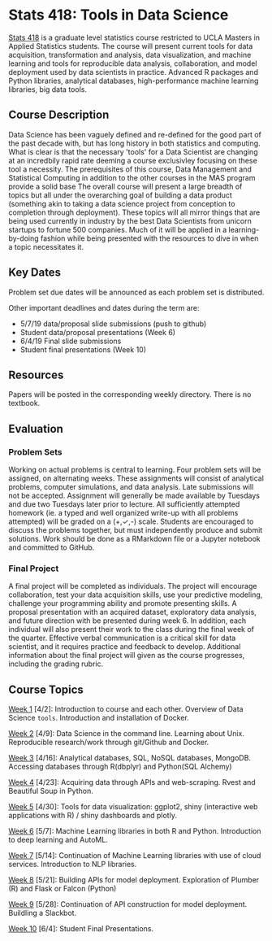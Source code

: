 # Stats 418: Tools in Data Science

[Stats 418](https://sa.ucla.edu/ro/Public/SOC/Results/ClassDetail?term_cd=19S&subj_area_cd=STATS%20%20&crs_catlg_no=0418%20%20%20%20&class_id=663636200&class_no=%20001%20%20) is a graduate level statistics course restricted to UCLA Masters in Applied Statistics students. The course will present current tools for data acquisition, transformation and analysis, data visualization, and machine learning and tools for reproducible data analysis, collaboration, and model deployment used by data scientists in practice. Advanced R packages and Python libraries, analytical databases, high-performance machine learning libraries, big data tools. 

## Course Description
Data Science has been vaguely defined and re-defined for the good part of the past decade with, but has long history in both statistics and computing. What is clear is that the necessary 'tools' for a Data Scientist are changing at an incredbily rapid rate deeming a course exclusivley focusing on these tool a necessity. The prerequisites of this course, Data Management and Statistical Computing in addition to the other courses in the MAS program provide a solid base   The overall course will present a large breadth of topics but all under the overarching goal of building a data product (something akin to taking a data science project from conception to completion through deployment). These topics will all mirror things that are being used currently in industry by the best Data Scientists from unicorn startups to fortune 500 companies. Much of it will be applied in a learning-by-doing fashion while being presented with the resources to dive in when a topic necessitates it.

## Key Dates

Problem set due dates will be announced as each problem set is distributed. 

Other important deadlines and dates during the term are: 

* 5/7/19 data/proposal slide submissions (push to github)
* Student data/proposal presentations (Week 6)
* 6/4/19 Final slide submissions
* Student final presentations (Week 10)

## Resources

Papers will be posted in the corresponding weekly directory. There is no textbook.

## Evaluation

### Problem Sets

Working on actual problems is central to learning. Four problem sets will be assigned, on alternating weeks. These assignments will consist of analytical problems, computer simulations, and data analysis. Late submissions will not be accepted. Assignment will generally be made available by Tuesdays and due two Tuesdays later prior to lecture. All sufficiently attempted homework (ie. a typed and well organized write-up with all problems attempted) will be graded on a (+,✓,-) scale. Students are encouraged to discuss the problems together, but must independently produce and submit solutions. Work should be done as a RMarkdown file or a Jupyter notebook and committed to GitHub. 

### Final Project

A final project will be completed as individuals. The project will encourage collaboration, test your data acquisition skills, use your predictive modeling, challenge your programming ability and promote presenting skills. A proposal presentation with an acquired dataset, exploratory data analysis, and future direction with be presented during week 6.  In addition, each individual will also present their work to the class during the final week of the quarter. Effective verbal communication is a critical skill for data scientist, and it requires practice and feedback to develop. Additional information about the final project will given as the course progresses, including the grading rubric. 

## Course Topics

[Week 1]() \[4/2\]: Introduction to course and each other. Overview of Data Science `tools`. Introduction and installation of Docker. 

[Week 2]() \[4/9\]: Data Science in the command line. Learning about Unix. Reproducible research/work through git/Github and Docker.

[Week 3]() \[4/16\]: Analytical databases, SQL, NoSQL databases, MongoDB. Accessing databases through R(dbplyr) and Python(SQL Alchemy) 

[Week 4]() \[4/23\]: Acquiring data through APIs and web-scraping. Rvest and Beautiful Soup in Python.

[Week 5]() \[4/30\]: Tools for data visualization: ggplot2, shiny (interactive web applications with R) / shiny dashboards and plotly. 

[Week 6]() \[5/7\]: Machine Learning libraries in both R and Python. Introduction to deep learning and AutoML.

[Week 7]() \[5/14\]: Continuation of Machine Learning libraries with use of cloud services. Introduction to NLP libraries.

[Week 8]() \[5/21\]: Building APIs for model deployment. Exploration of Plumber (R) and Flask or Falcon (Python)  

[Week 9]() \[5/28\]: Continuation of API construction for model deployment. Buildling a Slackbot.

[Week 10]() \[6/4\]: Student Final Presentations. 


